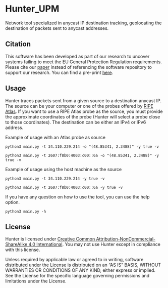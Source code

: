 # Hunter_UPM
Network tool specialized in anycast IP destination tracking, geolocating the 
destination of packets sent to anycast addresses.

## Citation
This software has been developed as part of our research to uncover systems 
failing to meet the EU General Protection Regulation requirements. Please cite 
our [paper](http://dx.doi.org/10.2139/ssrn.4627981) instead of referencing the software repository to support our 
research. You can find a pre-print 
[here](http://dx.doi.org/10.2139/ssrn.4627981).

## Usage
Hunter traces packets sent from a given source to a destination anycast IP. The
source can be your computer or one of the probes offered by 
[RIPE Atlas](https://atlas.ripe.net/). 
If you want to use a RIPE Atlas probe as the source, you must provide the 
approximate coordinates of the probe (Hunter will select a probe close to those
coordinates). The destination can be either an IPv4 or IPv6 address. 

Example of usage with an Atlas probe as source
```
python3 main.py -t 34.110.229.214 -o "(48.85341, 2.3488)" -y true -v

python3 main.py -t 2607:f8b0:4003:c00::6a -o "(48.85341, 2.3488)" -y true -v
```

Example of usage using the host machine as the source
```
python3 main.py -t 34.110.229.214 -y true -v

python3 main.py -t 2607:f8b0:4003:c00::6a -y true -v
```

If you have any question on how to use the tool, you can use the help option.
```
python3 main.py -h
```

## License
Hunter is licensed under 
[Creative Common Attribution-NonCommercial-ShareAlike 4.0 International](http://creativecommons.org/licenses/by-nc-sa/4.0/). 
You may not use Hunter except in compliance with this license.

Unless required by applicable law or agreed to in writing, software distributed
under the License is distributed on an “AS IS” BASIS, WITHOUT WARRANTIES OR 
CONDITIONS OF ANY KIND, either express or implied. See the License for the 
specific language governing permissions and limitations under the License.
